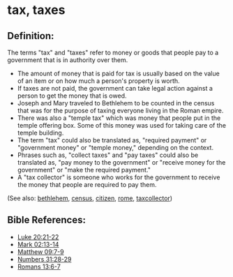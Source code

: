 # tax, taxes #

## Definition: ##

The terms "tax" and "taxes" refer to money or goods that people pay to a government that is in authority over them.

* The amount of money that is paid for tax is usually based on the value of an item or on how much a person's property is worth.
* If taxes are not paid, the government can take legal action against a person to get the money that is owed.
* Joseph and Mary traveled to Bethlehem to be counted in the census that was for the purpose of taxing everyone living in the Roman empire.
* There was also a "temple tax" which was money that people put in the temple offering box. Some of this money was used for taking care of the temple building.
* The term "tax" could also be translated as, "required payment" or "government money" or "temple money," depending on the context.
* Phrases such as, "collect taxes" and "pay taxes" could also be translated as, "pay money to the government" or "receive money for the government" or "make the required payment."
* A "tax collector" is someone who works for the government to receive the money that people are required to pay them.

(See also: [bethlehem](../other/bethlehem.md), [census](../other/census.md), [citizen](../other/citizen.md), [rome](../other/rome.md), [taxcollector](../other/taxcollector.md))

## Bible References: ##

* [Luke 20:21-22](https://door43.org/en/bible/notes/luk/20/21)
* [Mark 02:13-14](https://door43.org/en/bible/notes/mrk/02/13)
* [Matthew 09:7-9](https://door43.org/en/bible/notes/mat/09/07)
* [Numbers 31:28-29](https://door43.org/en/bible/notes/num/31/28)
* [Romans 13:6-7](https://door43.org/en/bible/notes/rom/13/06)

